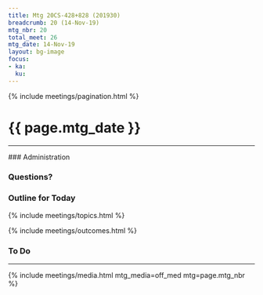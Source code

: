 ```yaml
---
title: Mtg 20CS-428+828 (201930)
breadcrumb: 20 (14-Nov-19)
mtg_nbr: 20
total_meet: 26
mtg_date: 14-Nov-19
layout: bg-image
focus:
- ka:
  ku:
---
```

{% include meetings/pagination.html %}
<h1 class="text-center">{{ page.mtg_date }}</h1>
<hr />
### Administration

### Questions?

### Outline for Today

{% include meetings/topics.html %}

{% include meetings/outcomes.html %}

### To Do

<hr />
{% include meetings/media.html mtg_media=off_med mtg=page.mtg_nbr %}
